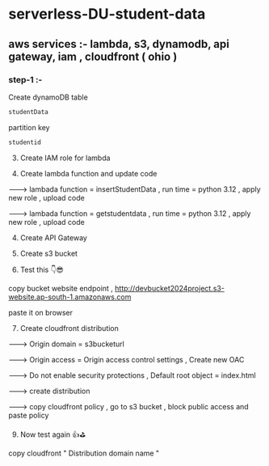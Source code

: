 # serverless-DU-student-data

## aws services :- lambda, s3, dynamodb, api gateway, iam , cloudfront ( ohio )

### step-1 :-

Create dynamoDB table

```sh
studentData
```

partition key

```sh
studentid
```

3. Create IAM role for lambda

4. Create lambda function and update code
   
---> lambada function = insertStudentData  , run time = python 3.12 , apply new role  , upload code

---> lambada function = getstudentdata  , run time = python 3.12  , apply new role  , upload code


4. Create API Gateway

5. Create s3 bucket

6. Test this 👇😎

copy bucket website endpoint  ,  http://devbucket2024project.s3-website.ap-south-1.amazonaws.com

paste it on browser

7. Create cloudfront distribution

---> Origin domain = s3bucketurl

---> Origin access = Origin access control settings  ,  Create new OAC

---> Do not enable security protections  , Default root object = index.html

---> create distribution

---> copy cloudfront policy , go to s3 bucket , block public access and paste policy

9. Now test again 👍⛳

copy cloudfront " Distribution domain name "
